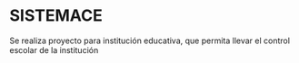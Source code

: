 # SISTEMACE
Se realiza proyecto para institución educativa, que permita llevar el control escolar de la institución
